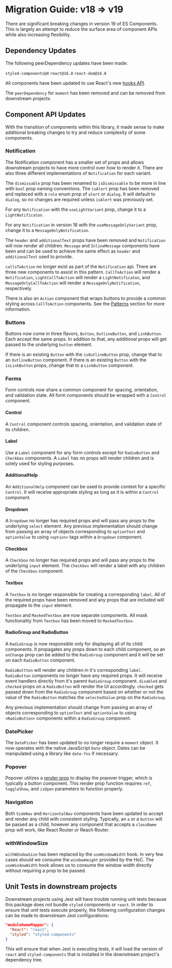 # Migration Guide: v18 => v19

There are significant breaking changes in version 19 of ES Components. This is largely an attempt to reduce the surface area of component APIs while also increasing flexibility.

## Dependency Updates

The following peerDependency updates have been made:

`styled-components@4`
`react@16.8`
`react-dom@16.8`

All components have been updated to use React's new [hooks API](https://reactjs.org/docs/hooks-intro.html).

The `peerDependency` for `moment` has been removed and can be removed from downstream projects.

## Component API Updates

With the transition of components within this library, it made sense to make additional breaking changes to try and reduce complexity of some components.

### Notification

The Notification component has a smaller set of props and allows downstream projects to have more control over how to render it. There are also three different implementations of `Notification` for each variant.

The `dismissable` prop has been renamed to `isDismissable` to be more in line with `bool` prop naming conventions. The `isAlert` prop has been removed and replaced with a `role` enum prop of `alert` or `dialog`. It will default to `dialog`, so no changes are required unless `isAlert` was previously set.

For any `Notification` with the `useLightVariant` prop, change it to a `LightNotificaton`.

For any `Notification` in version 18 with the `useMessageOnlyVariant` prop, change it to a `MessageOnlyNotification`.

The `header` and `additionalText` props have been removed and `Notification` will now render all children. `Message` and `InlineMessage` components have been and can be used to achieve the same effect as `header` and `additionalText` used to provide.

`callsToAction` no longer exist as part of the `Notification` api. There are three new components to assist in this pattern. `CallToAction` will render a `Notification`, `LightCallToAction` will render a `LightNotificaton`, and `MessageOnlyCallToAction` will render a `MessageOnlyNotification`, respectively.

There is also an `Action` component that wraps buttons to provide a common styling across `CallToAction` components. See the [Patterns](https://wtw-im.github.io/es-components/#patterns) section for more information.

### Buttons

Buttons now come in three flavors, `Button`, `OutlineButton`, and `LinkButton`. Each accept the same props. In addition to that, any additional props will get passed to the underlying `button` element.

If there is an existing `Button` with the `isOutlineButton` prop, change that to an `OutlineButton` component.
If there is an existing `Button` with the `isLinkButton` props, change that to a `LinkButton` component.

### Forms

Form controls now share a common component for spacing, orientation, and validation state. All form components should be wrapped with a `Control` component.

#### Control

A `Control` component controls spacing, orientation, and validation state of its children.

#### Label

Use a `Label` component for any form controls except for `RadioButton` and `Checkbox` components. A `Label` has no props will render children and is solely used for styling purposes.

#### AdditionalHelp

An `AdditionalHelp` component can be used to provide context for a specific `Control`. It will receive appropriate styling as long as it is within a `Control` component.

#### Dropdown

A `Dropdown` no longer has required props and will pass any props to the underlying `select` element. Any previous implementation should change from passing an array of objects corresponding to `optionText` and `optionValue` to using `<option>` tags within a `Dropdown` component.

#### Checkbox

A `Checkbox` no longer has required props and will pass any props to the underlying `input` element. The `Checkbox` will render a label with any children of the `Checkbox` component.

#### Textbox

A `Textbox` is no longer responsible for creating a corresponding `label`. All of the required props have been removed and any props that are included will propagate to the `input` element.

`Textbox` and `MaskedTextbox` are now separate components. All mask functionality from `Textbox` has been moved to `MaskedTextbox`.

#### RadioGroup and RadioButton

A `RadioGroup` is now responsible only for displaying all of its child components. It propagates any props down to each child component, so an `onChange` prop can be added to the `RadioGroup` component and it will be set on each `RadioButton` component.

`RadioButtton` will render any children in it's corresponding `label`. `RadioButton` components no longer have any required props. It will receive event handlers directly from it's parent `RadioGroup` component. `disabled` and `checked` props on a `RadioButton` will render the UI accordingly. `checked` gets passed down from the `RadioGroup` component based on whether or not the value of the `RadioButton` matches the `selectedValue` prop on the `RadioGroup`.

Any previous implementation should change from passing an array of objects corresponding to `optionText` and `optionValue` to using `<RadioButton>` components within a `RadioGroup` component.

### DatePicker

The `DatePicker` has been updated to no longer require a `moment` object. It now operates with the native JavaScript `Date` object. Dates can be manipulated using a library like `date-fns` if necessary.

### Popover

Popover utilizes a [render prop](https://reactjs.org/docs/render-props.html) to display the popover trigger, which is typically a button component.
This render prop function requires `ref`, `toggleShow`, and `isOpen` parameters to function properly.

### Navigation

Both `SideNav` and `HorizontalNav` components have been updated to accept and render any child with consistent styling. Typically, an `a` or a `button` will be passed as a child, however any component that accepts a `className` prop will work, like React Router or Reach Router.

### withWindowSize

`withWIndowSize` has been replaced by the `useWindowWidth` hook. In very few cases should we consume the `windowHeight` provided by the HoC. The `useWindowWidth` hook allows us to consume the window width directly without requiring a prop to be passed.

## Unit Tests in downstream projects

Downstream projects using Jest will have trouble running unit tests because this package does not bundle `styled` components or `react`. In order to ensure that unit tests execute properly, the following configuration changes can be made to downstream Jest configurations:

```json
"moduleNameMapper": {
  "React": "react",
  "styled": "styled-components"
}
```

This will ensure that when Jest is executing tests, it will load the version of `react` and `styled-components` that is installed in the downstream project's dependency tree.
